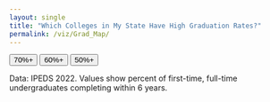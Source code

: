 ```yaml
---
layout: single
title: "Which Colleges in My State Have High Graduation Rates?"
permalink: /viz/Grad_Map/
---
```


<!-- Mount node -->
<div id="us-gradrate-map"></div>

<!-- Threshold buttons -->
<div class="controls">
  <button class="threshold-btn" data-threshold="70">70%+</button>
  <button class="threshold-btn" data-threshold="60">60%+</button>
  <button class="threshold-btn" data-threshold="50">50%+</button>
</div>

<p class="note">
  Data: IPEDS 2022. Values show percent of first-time, full-time undergraduates completing within 6 years.
</p>

<link rel="stylesheet" href="./app.css?v=7" />

<!-- D3 + TopoJSON + PapaParse (no React) -->
<script src="https://unpkg.com/d3@7/dist/d3.min.js"></script>
<script src="https://unpkg.com/topojson-client@3"></script>
<script src="https://unpkg.com/papaparse@5.4.1/papaparse.min.js"></script>

<!-- Your vanilla JS app -->
<script defer src="./app.js?v=7"></script>
